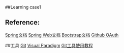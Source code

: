 ##Learning case1
## Reference:
[Spring文档](https://spring.io/guides/)
[Spring Web文档](https://spring.io/guides/gs/serving-web-content/)
[Bootstrap文档](https://v3.bootcss.com/getting-started/)
[Github OAuth](https://developer.github.com/apps/building-oauth-apps/creating-an-oauth-app/)

##工具
[Git](https://git-scm.com/download)
[Visual Paradigm](https://www.visual-paradigm.com)
[Git工具使用教程](https://www.bilibili.com/video/av55780016/?p=2)
